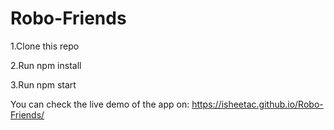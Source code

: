 # Robo-Friends

1.Clone this repo

2.Run npm install

3.Run npm start

You can check the live demo of the app on: https://isheetac.github.io/Robo-Friends/

